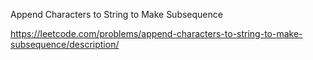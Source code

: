 Append Characters to String to Make Subsequence

https://leetcode.com/problems/append-characters-to-string-to-make-subsequence/description/
